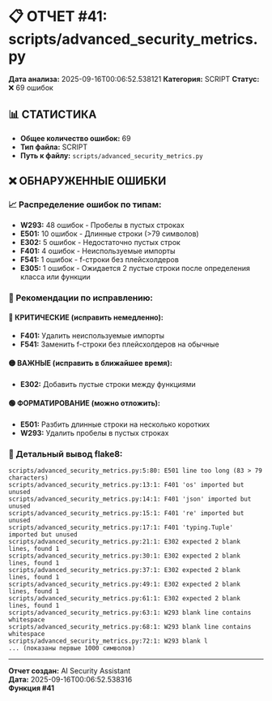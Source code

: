 # 📋 ОТЧЕТ #41: scripts/advanced_security_metrics.py

**Дата анализа:** 2025-09-16T00:06:52.538121
**Категория:** SCRIPT
**Статус:** ❌ 69 ошибок

## 📊 СТАТИСТИКА

- **Общее количество ошибок:** 69
- **Тип файла:** SCRIPT
- **Путь к файлу:** `scripts/advanced_security_metrics.py`

## ❌ ОБНАРУЖЕННЫЕ ОШИБКИ

### 📈 Распределение ошибок по типам:

- **W293:** 48 ошибок - Пробелы в пустых строках
- **E501:** 10 ошибок - Длинные строки (>79 символов)
- **E302:** 5 ошибок - Недостаточно пустых строк
- **F401:** 4 ошибок - Неиспользуемые импорты
- **F541:** 1 ошибок - f-строки без плейсхолдеров
- **E305:** 1 ошибок - Ожидается 2 пустые строки после определения класса или функции

### 🎯 Рекомендации по исправлению:

#### 🔴 КРИТИЧЕСКИЕ (исправить немедленно):
- **F401:** Удалить неиспользуемые импорты
- **F541:** Заменить f-строки без плейсхолдеров на обычные

#### 🟡 ВАЖНЫЕ (исправить в ближайшее время):
- **E302:** Добавить пустые строки между функциями

#### 🟢 ФОРМАТИРОВАНИЕ (можно отложить):
- **E501:** Разбить длинные строки на несколько коротких
- **W293:** Удалить пробелы в пустых строках

### 📝 Детальный вывод flake8:

```
scripts/advanced_security_metrics.py:5:80: E501 line too long (83 > 79 characters)
scripts/advanced_security_metrics.py:13:1: F401 'os' imported but unused
scripts/advanced_security_metrics.py:14:1: F401 'json' imported but unused
scripts/advanced_security_metrics.py:15:1: F401 're' imported but unused
scripts/advanced_security_metrics.py:17:1: F401 'typing.Tuple' imported but unused
scripts/advanced_security_metrics.py:21:1: E302 expected 2 blank lines, found 1
scripts/advanced_security_metrics.py:30:1: E302 expected 2 blank lines, found 1
scripts/advanced_security_metrics.py:37:1: E302 expected 2 blank lines, found 1
scripts/advanced_security_metrics.py:49:1: E302 expected 2 blank lines, found 1
scripts/advanced_security_metrics.py:61:1: E302 expected 2 blank lines, found 1
scripts/advanced_security_metrics.py:63:1: W293 blank line contains whitespace
scripts/advanced_security_metrics.py:68:1: W293 blank line contains whitespace
scripts/advanced_security_metrics.py:72:1: W293 blank l
... (показаны первые 1000 символов)
```

---
**Отчет создан:** AI Security Assistant  
**Дата:** 2025-09-16T00:06:52.538316  
**Функция #41**

